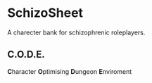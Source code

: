 # SchizoSheet
A charecter bank for schizophrenic roleplayers.


## C.O.D.E.
**C**haracter
**O**ptimising
**D**ungeon
**E**nviroment
